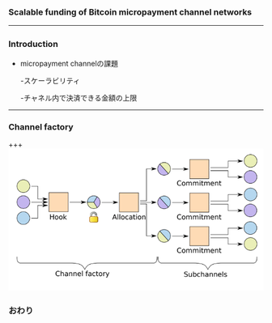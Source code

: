 ### Scalable funding of Bitcoin micropayment channel networks





---
### Introduction　
- micropayment channelの課題

  -スケーラビリティ
  
  -チャネル内で決済できる金額の上限




---


### Channel factory

+++
![alt](mpay1.png)


### おわり
